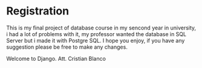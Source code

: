 # Registration

This is my final project of database course in my sencond year in university, i had a lot of problems with it, my professor wanted
the database in SQL Server but i made it with Postgre SQL. I hope you enjoy, if you have any suggestion please be free to make any changes.

Welcome to Django.
Att. Cristian Blanco
